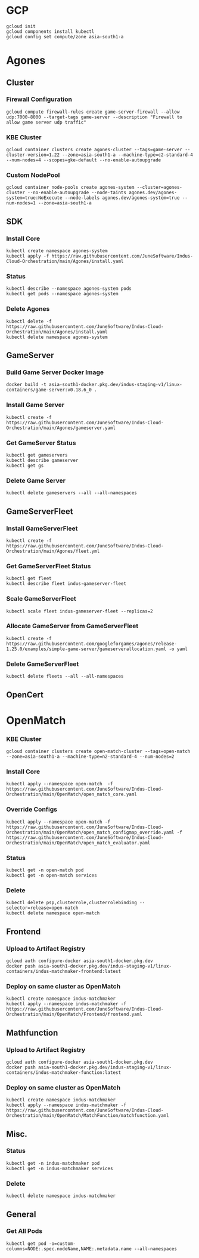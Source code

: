 # GCP

```
gcloud init
gcloud components install kubectl
gcloud config set compute/zone asia-south1-a
```

# Agones
## Cluster
### Firewall Configuration
```
gcloud compute firewall-rules create game-server-firewall --allow udp:7000-8000 --target-tags game-server --description "Firewall to allow game server udp traffic"
```

### KBE Cluster
```
gcloud container clusters create agones-cluster --tags=game-server --cluster-version=1.22 --zone=asia-south1-a --machine-type=c2-standard-4 --num-nodes=4 --scopes=gke-default --no-enable-autoupgrade
```

### Custom NodePool
```
gcloud container node-pools create agones-system --cluster=agones-cluster --no-enable-autoupgrade --node-taints agones.dev/agones-system=true:NoExecute --node-labels agones.dev/agones-system=true --num-nodes=1 --zone=asia-south1-a
```

## SDK

### Install Core
```
kubectl create namespace agones-system
kubectl apply -f https://raw.githubusercontent.com/JuneSoftware/Indus-Cloud-Orchestration/main/Agones/install.yaml
```

### Status
```
kubectl describe --namespace agones-system pods
kubectl get pods --namespace agones-system
```

### Delete Agones
```
kubectl delete -f https://raw.githubusercontent.com/JuneSoftware/Indus-Cloud-Orchestration/main/Agones/install.yaml
kubectl delete namespace agones-system
```


## GameServer

### Build Game Server Docker Image
```
docker build -t asia-south1-docker.pkg.dev/indus-staging-v1/linux-containers/game-server:v0.18.6_0 .
```

### Install Game Server
```
kubectl create -f https://raw.githubusercontent.com/JuneSoftware/Indus-Cloud-Orchestration/main/Agones/gameserver.yaml
```

### Get GameServer Status
```
kubectl get gameservers
kubectl describe gameserver
kubectl get gs
```

### Delete Game Server
```
kubectl delete gameservers --all --all-namespaces
```

## GameServerFleet


### Install GameServerFleet
```
kubectl create -f https://raw.githubusercontent.com/JuneSoftware/Indus-Cloud-Orchestration/main/Agones/fleet.yml
```

### Get GameServerFleet Status
```
kubectl get fleet
kubectl describe fleet indus-gameserver-fleet
```

### Scale GameServerFleet
```
kubectl scale fleet indus-gameserver-fleet --replicas=2
```

### Allocate GameServer from GameServerFleet
```
kubectl create -f https://raw.githubusercontent.com/googleforgames/agones/release-1.25.0/examples/simple-game-server/gameserverallocation.yaml -o yaml
```

### Delete GameServerFleet
```
kubectl delete fleets --all --all-namespaces
```

## OpenCert



# OpenMatch

### KBE Cluster
```
gcloud container clusters create open-match-cluster --tags=open-match --zone=asia-south1-a --machine-type=n2-standard-4 --num-nodes=2
```

### Install  Core
```
kubectl apply --namespace open-match  -f https://raw.githubusercontent.com/JuneSoftware/Indus-Cloud-Orchestration/main/OpenMatch/open_match_core.yaml
```

### Override Configs
```
kubectl apply --namespace open-match -f https://raw.githubusercontent.com/JuneSoftware/Indus-Cloud-Orchestration/main/OpenMatch/open_match_configmap_override.yaml -f https://raw.githubusercontent.com/JuneSoftware/Indus-Cloud-Orchestration/main/OpenMatch/open_match_evaluator.yaml
```

### Status
```
kubectl get -n open-match pod
kubectl get -n open-match services
```

### Delete
```
kubectl delete psp,clusterrole,clusterrolebinding --selector=release=open-match
kubectl delete namespace open-match
```

## Frontend

###  Upload to Artifact Registry
```
gcloud auth configure-docker asia-south1-docker.pkg.dev
docker push asia-south1-docker.pkg.dev/indus-staging-v1/linux-containers/indus-matchmaker-frontend:latest
```

### Deploy on same cluster as OpenMatch
```
kubectl create namespace indus-matchmaker
kubectl apply --namespace indus-matchmaker -f https://raw.githubusercontent.com/JuneSoftware/Indus-Cloud-Orchestration/main/OpenMatch/Frontend/frontend.yaml
```

## Mathfunction
###  Upload to Artifact Registry
```
gcloud auth configure-docker asia-south1-docker.pkg.dev
docker push asia-south1-docker.pkg.dev/indus-staging-v1/linux-containers/indus-matchmaker-function:latest
```

### Deploy on same cluster as OpenMatch
```
kubectl create namespace indus-matchmaker
kubectl apply --namespace indus-matchmaker -f https://raw.githubusercontent.com/JuneSoftware/Indus-Cloud-Orchestration/main/OpenMatch/MatchFunction/matchfunction.yaml
```


## Misc.


### Status
```
kubectl get -n indus-matchmaker pod
kubectl get -n indus-matchmaker services
```

### Delete
```
kubectl delete namespace indus-matchmaker
```

## General

###  Get All Pods
```
kubectl get pod -o=custom-columns=NODE:.spec.nodeName,NAME:.metadata.name --all-namespaces
```
